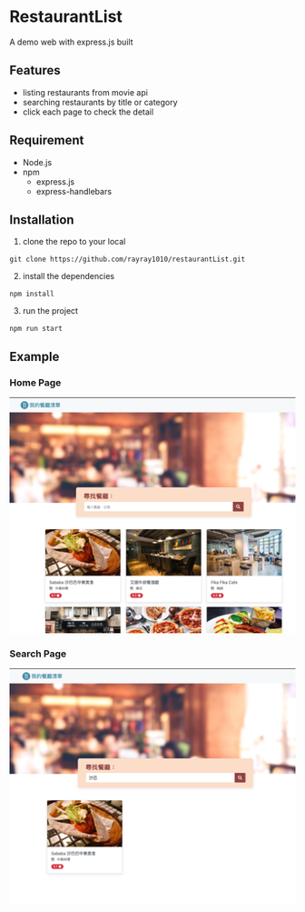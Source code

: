 # RestaurantList
A demo web with express.js built
## Features
+ listing restaurants from movie api
+ searching restaurants by title or category
+ click each page to check the detail

## Requirement
+ Node.js
+ npm
  + express.js
  + express-handlebars

## Installation
1. clone the repo to your local 
```
git clone https://github.com/rayray1010/restaurantList.git
```
2. install the dependencies
```
npm install
```
3. run the project
```
npm run start
```

## Example 
### Home Page
![Home-Page](public/image/home-page.png)
### Search Page
![Search-Page](public/image/search-page.png)
